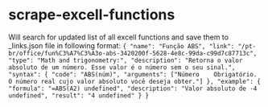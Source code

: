 # scrape-excell-functions

Will search for updated list of all excell functions and save them to _links.json file in following format:
`
{
	"name": "Função ABS",
	"link": "/pt-br/office/fun%C3%A7%C3%A3o-abs-3420200f-5628-4e8c-99da-c99d7c87713c",
	"type": "Math and trigonometry:",
	"description": "Retorna o valor absoluto de um número. Esse valor é o número sem o seu sinal.",
	"syntax": {
		"code": "ABS(núm)",
		"arguments": ["Número    Obrigatório. O número real cujo valor absoluto você deseja obter."]
	},
	"example": {
		"formula": "=ABS(A2) undefined",
		"description": "Valor absoluto de -4 undefined",
		"result": "4 undefined"
	}
}
`
